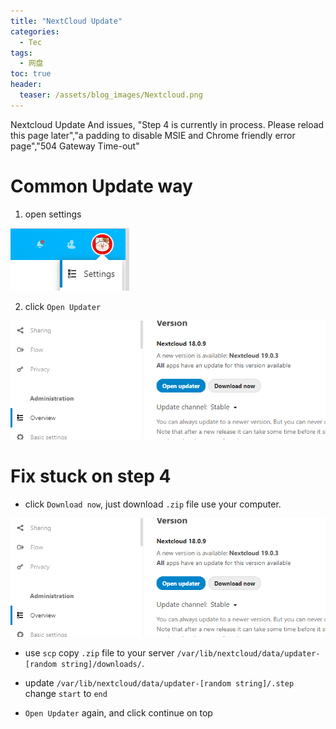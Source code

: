 ```yaml
---
title: "NextCloud Update"
categories:
  - Tec
tags:
  - 网盘
toc: true
header:
  teaser: /assets/blog_images/Nextcloud.png
---
```

Nextcloud Update And issues, "Step 4 is currently in process. Please reload this page later","a padding to disable MSIE and Chrome friendly error page","504 Gateway Time-out"

# Common Update way

1. open settings

![Settings](/assets/blog_images/fix1.png)

2. click `Open Updater`

![Detail](/assets/blog_images/fix2.png)

# Fix stuck on step 4

- click `Download now`, just download `.zip` file use your computer.

![Detail](/assets/blog_images/fix2.png)

- use `scp` copy `.zip` file to your server `/var/lib/nextcloud/data/updater-[random string]/downloads/`.

- update `/var/lib/nextcloud/data/updater-[random string]/.step` change `start` to `end` 

- `Open Updater` again, and click continue on top

